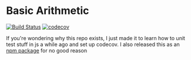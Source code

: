 # Basic Arithmetic

[![Build Status](https://travis-ci.org/pranaygp/basic-arithmetic.svg?branch=master)](https://travis-ci.org/pranaygp/basic-arithmetic)
[![codecov](https://codecov.io/gh/pranaygp/basic-arithmetic/branch/master/graph/badge.svg)](https://codecov.io/gh/pranaygp/basic-arithmetic)

If you're wondering why this repo exists, I just made it to learn how to unit test stuff in js a while ago and set up codecov. I also released this as an [npm package](https://www.npmjs.com/package/basic-arithmetic) for no good reason
